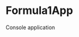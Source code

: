 # Formula1App
Console application                    

























































































